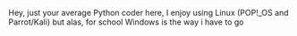 Hey, just your average Python coder here, 
I enjoy using Linux (POP!_OS and Parrot/Kali) but alas, for school Windows is the way i have to go
